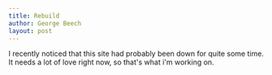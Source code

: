 ```yaml
---
title: Rebuild
author: George Beech
layout: post
---
```


I recently noticed that this site had probably been down for quite some time. It needs a lot of love right now, so that's what i'm working on.